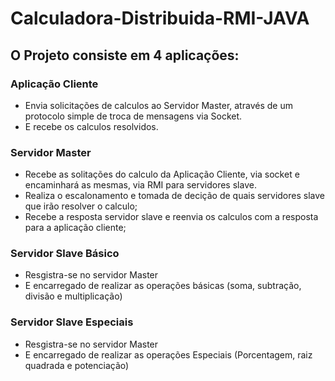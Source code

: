# Calculadora-Distribuida-RMI-JAVA

## O Projeto consiste em 4 aplicações:

### Aplicação Cliente 
- Envia solicitações de calculos ao Servidor Master, através de um protocolo simple de troca de mensagens via Socket. 
- E recebe os calculos resolvidos. 
  
### Servidor Master
- Recebe as solitações do calculo da Aplicação Cliente, via socket e encaminhará as mesmas, via RMI para servidores slave.
- Realiza o escalonamento e tomada de decição de quais servidores slave que irão resolver o calculo;
- Recebe a resposta servidor slave e reenvia os calculos com a resposta para a aplicação cliente;
    
### Servidor Slave Básico
 - Resgistra-se no servidor Master
 - E encarregado de realizar as operações básicas (soma, subtração, divisão e multiplicação)
 
### Servidor Slave Especiais
 - Resgistra-se no servidor Master
 - E encarregado de realizar as operações Especiais (Porcentagem, raiz quadrada e potenciação) 

